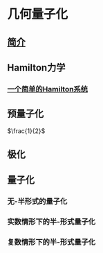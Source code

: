 # 几何量子化
## [简介](/geometry-quantization/introduction/Introduction.md)
## Hamilton力学
### [一个简单的Hamilton系统](/geometry-quantization/hamilton-mechanics/01.md)
## 预量子化
$\frac{1}{2}$
## 极化
## 量子化
### 无-半形式的量子化
### 实数情形下的半-形式量子化
### 复数情形下的半-形式量子化

